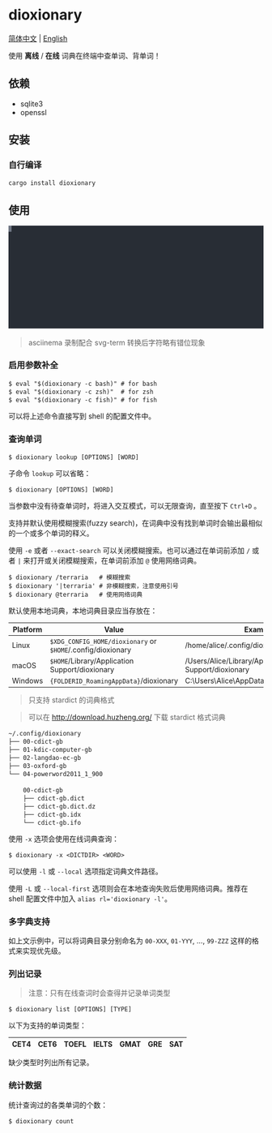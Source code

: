 # dioxionary

[简体中文](README.md) | [English](README-en.md)

使用 **离线** / **在线** 词典在终端中查单词、背单词！

## 依赖

- sqlite3
- openssl

## 安装

### 自行编译

```console
cargo install dioxionary
```

## 使用

![demo](images/demo.svg)

> asciinema 录制配合 svg-term 转换后字符略有错位现象

### 启用参数补全

```console
$ eval "$(dioxionary -c bash)" # for bash
$ eval "$(dioxionary -c zsh)"  # for zsh
$ eval "$(dioxionary -c fish)" # for fish
```

可以将上述命令直接写到 shell 的配置文件中。

### 查询单词

```console
$ dioxionary lookup [OPTIONS] [WORD]
```

子命令 `lookup` 可以省略：

```console
$ dioxionary [OPTIONS] [WORD]
```

当参数中没有待查单词时，将进入交互模式，可以无限查询，直至按下 `Ctrl+D` 。

支持并默认使用模糊搜索(fuzzy search)，在词典中没有找到单词时会输出最相似的一个或多个单词的释义。

使用 `-e` 或者 `--exact-search` 可以关闭模糊搜索。也可以通过在单词前添加 `/` 或者 `|` 来打开或关闭模糊搜索，在单词前添加 `@` 使用网络词典。

```console
$ dioxionary /terraria   # 模糊搜索
$ dioxionary '|terraria' # 非模糊搜索，注意使用引号
$ dioxionary @terraria   # 使用网络词典
```

默认使用本地词典，本地词典目录应当存放在：

|Platform | Value                                             | Example                                        |
| ------- | ------------------------------------------------- | ---------------------------------------------- |
| Linux   | `$XDG_CONFIG_HOME/dioxionary` or `$HOME`/.config/dioxionary | /home/alice/.config/dioxionary                      |
| macOS   | `$HOME`/Library/Application Support/dioxionary         | /Users/Alice/Library/Application Support/dioxionary |
| Windows | `{FOLDERID_RoamingAppData}`/dioxionary                 | C:\Users\Alice\AppData\Roaming/dioxionary           |

> 只支持 stardict 的词典格式

> 可以在 http://download.huzheng.org/ 下载 stardict 格式词典

```plain
~/.config/dioxionary
├── 00-cdict-gb
├── 01-kdic-computer-gb
├── 02-langdao-ec-gb
├── 03-oxford-gb
└── 04-powerword2011_1_900

    00-cdict-gb
    ├── cdict-gb.dict
    ├── cdict-gb.dict.dz
    ├── cdict-gb.idx
    └── cdict-gb.ifo
```

使用 `-x` 选项会使用在线词典查询：

```console
$ dioxionary -x <DICTDIR> <WORD>
```

可以使用 `-l` 或 `--local` 选项指定词典文件路径。

使用 `-L` 或 `--local-first` 选项则会在本地查询失败后使用网络词典。推荐在 shell 配置文件中加入 `alias rl='dioxionary -l'`。

### 多字典支持

如上文示例中，可以将词典目录分别命名为 `00-XXX`, `01-YYY`, ..., `99-ZZZ` 这样的格式来实现优先级。

### 列出记录

> 注意：只有在线查词时会查得并记录单词类型

```console
$ dioxionary list [OPTIONS] [TYPE]
```

以下为支持的单词类型：

CET4 | CET6 | TOEFL | IELTS | GMAT | GRE | SAT
--- | --- | --- | --- | --- | --- | ---

缺少类型时列出所有记录。

### 统计数据

统计查询过的各类单词的个数：

```console
$ dioxionary count
```
